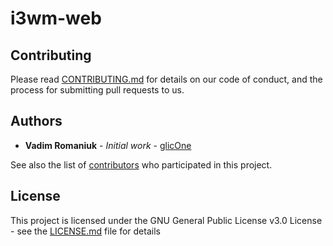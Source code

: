 # i3wm-web

## Contributing

Please read [CONTRIBUTING.md](CONTRIBUTING.md) for details on our code of conduct, and the process for submitting pull requests to us.

## Authors

* **Vadim Romaniuk** - *Initial work* - [glicOne](https://github.com/RomaniukVadim)

See also the list of [contributors](https://github.com/RomaniukVadim/i3wm-web/contributors) who participated in this project.

## License

This project is licensed under the GNU General Public License v3.0 License - see the [LICENSE.md](LICENSE.md) file for details
